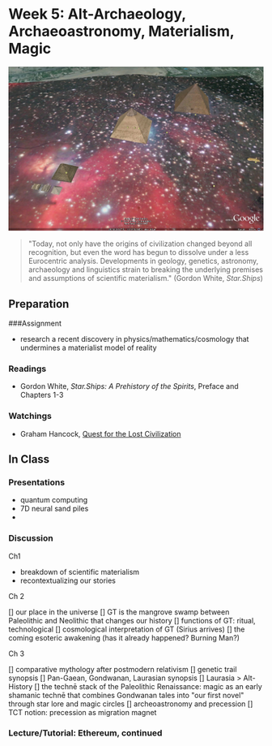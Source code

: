 # Week 5: Alt-Archaeology, Archaeoastronomy, Materialism, Magic

![Orion Correlation Theory](/assets/OrionCorrelationTheory_GoogleMaps.jpg)

> "Today, not only have the origins of civilization changed beyond all recognition, but even the word has begun to dissolve under a less Eurocentric analysis. Developments in geology, genetics, astronomy, archaeology and linguistics strain to breaking the underlying premises and assumptions of scientific materialism." \(Gordon White, *Star.Ships*\)

## Preparation
###Assignment
* research a recent discovery in physics/mathematics/cosmology that undermines a materialist model of reality

### Readings
* Gordon White, *Star.Ships: A Prehistory of the Spirits*, Preface and Chapters 1-3

### Watchings
* Graham Hancock, [Quest for the Lost Civilization](https://youtu.be/T5DNvYMtkyk)

## In Class
### Presentations
* quantum computing
* 7D neural sand piles
* 

### Discussion
Ch1

* breakdown of scientific materialism
* recontextualizing our stories

Ch 2

[] our place in the universe
[] GT is the mangrove swamp between Paleolithic and Neolithic that changes our history
[] functions of GT: ritual, technological
[] cosmological interpretation of GT (Sirius arrives)
[] the coming esoteric awakening (has it already happened? Burning Man?)

Ch 3

[] comparative mythology after postmodern relativism
[] genetic trail synopsis 
[] Pan-Gaean, Gondwanan, Laurasian synopsis
[] Laurasia > Alt-History
[] the technē stack of the Paleolithic Renaissance: magic as an early shamanic technē that combines Gondwanan tales into "our first novel" through star lore and magic circles
[] archeoastronomy and precession
[] TCT notion: precession as migration magnet



### Lecture/Tutorial: Ethereum, continued 








